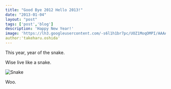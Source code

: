 ```yaml
---
title: "Good Bye 2012 Hello 2013!"
date: "2013-01-04"
layout: "post"
tags: ['post','blog']
description: 'Happy New Year!'
image: 'https://lh3.googleusercontent.com/-s6l1h1br7pc/UOZ1MoqOMPI/AAAAAAAAAgY/Mk51tpdLiuk/s640/CIMG4751.JPG'
author:'takeharu.oshida'
---
```


This year, year of the snake.

Wise live like a snake.

![Snake](https://lh3.googleusercontent.com/-s6l1h1br7pc/UOZ1MoqOMPI/AAAAAAAAAgY/Mk51tpdLiuk/s640/CIMG4751.JPG)

Woo.
